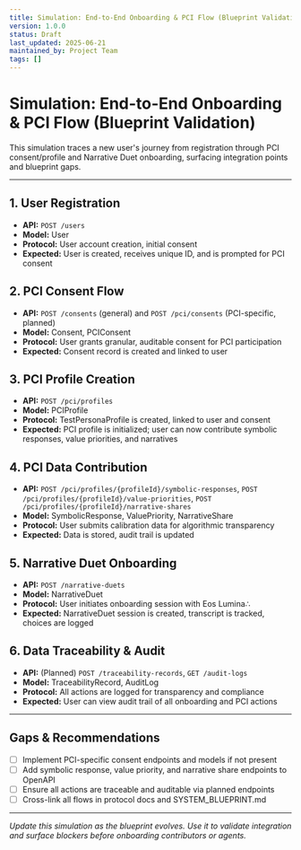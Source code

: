 ```yaml
---
title: Simulation: End-to-End Onboarding & PCI Flow (Blueprint Validation)
version: 1.0.0
status: Draft
last_updated: 2025-06-21
maintained_by: Project Team
tags: []
---
```


# Simulation: End-to-End Onboarding & PCI Flow (Blueprint Validation)

This simulation traces a new user's journey from registration through PCI consent/profile and Narrative Duet onboarding, surfacing integration points and blueprint gaps.

---

## 1. User Registration
- **API:** `POST /users`
- **Model:** User
- **Protocol:** User account creation, initial consent
- **Expected:** User is created, receives unique ID, and is prompted for PCI consent

## 2. PCI Consent Flow
- **API:** `POST /consents` (general) and `POST /pci/consents` (PCI-specific, planned)
- **Model:** Consent, PCIConsent
- **Protocol:** User grants granular, auditable consent for PCI participation
- **Expected:** Consent record is created and linked to user

## 3. PCI Profile Creation
- **API:** `POST /pci/profiles`
- **Model:** PCIProfile
- **Protocol:** TestPersonaProfile is created, linked to user and consent
- **Expected:** PCI profile is initialized; user can now contribute symbolic responses, value priorities, and narratives

## 4. PCI Data Contribution
- **API:** `POST /pci/profiles/{profileId}/symbolic-responses`, `POST /pci/profiles/{profileId}/value-priorities`, `POST /pci/profiles/{profileId}/narrative-shares`
- **Model:** SymbolicResponse, ValuePriority, NarrativeShare
- **Protocol:** User submits calibration data for algorithmic transparency
- **Expected:** Data is stored, audit trail is updated

## 5. Narrative Duet Onboarding
- **API:** `POST /narrative-duets`
- **Model:** NarrativeDuet
- **Protocol:** User initiates onboarding session with Eos Lumina∴
- **Expected:** NarrativeDuet session is created, transcript is tracked, choices are logged

## 6. Data Traceability & Audit
- **API:** (Planned) `POST /traceability-records`, `GET /audit-logs`
- **Model:** TraceabilityRecord, AuditLog
- **Protocol:** All actions are logged for transparency and compliance
- **Expected:** User can view audit trail of all onboarding and PCI actions

---

## Gaps & Recommendations
- [ ] Implement PCI-specific consent endpoints and models if not present
- [ ] Add symbolic response, value priority, and narrative share endpoints to OpenAPI
- [ ] Ensure all actions are traceable and auditable via planned endpoints
- [ ] Cross-link all flows in protocol docs and SYSTEM_BLUEPRINT.md

---

*Update this simulation as the blueprint evolves. Use it to validate integration and surface blockers before onboarding contributors or agents.*
